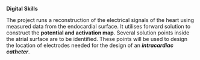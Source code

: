 
**Digital Skills** 

The project runs a reconstruction of the electrical signals of the heart using measured data from the endocardial surface. 
It utilises forward solution to construct the **potential and activation map**. 
Several solution points inside the atrial surface are to be identified. These points will be used to design the location of
electrodes needed for the design of an **_intracardiac catheter_**.
